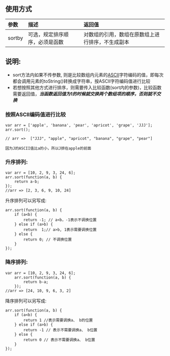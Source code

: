 ## 使用方式

| 参数      |    描述 |  返回值
| :--------| :--------| :--------|
| sortby | 可选，规定排序顺序，必须是函数 |对数组的引用，数组在原数组上进行排序，不生成副本|

## 说明: 
- sort方法内如果不传参数, 则是比较数组内元素的[ASCII](https://baike.baidu.com/item/ASCII/309296?fr=aladdin)字符编码的值，即每次都会调用元素的toString()转换成字符串，按ASCII字符编码值进行比较
- 若想按照其他方式进行排序，则需要传入比较函数(sort内的参数)，比较函数需要返回值，***当函数返回值为1的时候就交换两个数组项的顺序，否则就不交换***

### 按照ASCII编码值进行比较
```
var arr = ['apple', 'banana', 'pear', 'apricot', 'grape', 'JJJ'];
arr.sort();

// arr =>  ["JJJ", "apple", "apricot", "banana", "grape", "pear"]

因为J的ASCII值比a的小，所以J排在apple的前面
```



### 升序排列: 
```
var arr = [10, 2, 9, 3, 24, 6];
arr.sort(function(a, b) {
	return a-b;
});
//arr => [2, 3, 6, 9, 10, 24]
```   
升序排列可以另写成:
```
arr.sort(function(a, b) {
    if (a<b) {
        return -1; // a<b，-1表示不调换位置
    } else if (a>b) {
        return  1;// a>b, 1表示需要调换位置
    } else {
        return 0; // 不调换位置
    }
});    
```
### 降序排列: 
```
var arr = [10, 2, 9, 3, 24, 6];
	arr.sort(function(a, b) {
		return b-a;
	});
//arr => [24, 10, 9, 6, 3, 2]
```
降序排列可以另写成: 
```
arr.sort(function(a, b) {
	if (a<b) {
        return 1 //表示需要调换a、 b的位置
    } else if (a>b) {
        return -1 // 表示不需要调换a、 b位置
    } else {
        return 0 // 表示不需要调换a、 b位置
    }
});
```